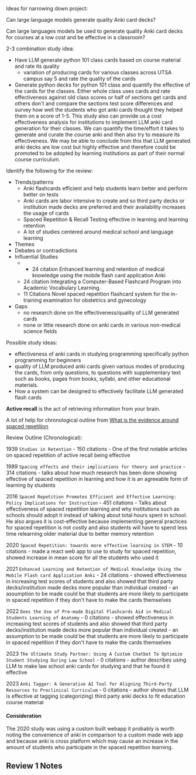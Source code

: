 
Ideas for narrowing down project:

Can large language models generate quality Anki card decks?

Can large languages models be used to generate quality Anki card decks for courses at a low cost and be effective in a classroom?

2-3 combination study idea:
- Have LLM generate python 101 class cards based on course material and rate its quality
	- variation of producing cards for various classes across UTSA campus say 5 and rate the quality of the cards
- Generate python decks for python 101 class and quantify the effective of the cards for the classes. Either whole class uses cards and rate effectiveness against old class scores or half of sections get cards and others don't and compare the sections test score differences and survey how well the students who got anki cards thought they helped them on a score of 1-5. This study also can provide us a cost effectiveness analysis for institutions to implement LLM anki card generation for their classes. We can quantify the time/effort it takes to generate and curate the course anki and then also try to measure its effectiveness. We may be able to conclude from this that LLM generated anki decks are low cost but highly effective and therefore could be promoted to be adopted by learning institutions as part of their normal course curriculum.


Identify the following for the review:
- Trends/patterns
	- Anki flashcards efficient and help students learn better and perform better on tests
	- Anki cards are labor intensive to create and so third party decks or institution made decks are preferred and their availability increases the usage of cards
	- Spaced Repetition & Recall Testing effective in learning and learning retention
	- A lot of studies centered around medical school and language learning
- Themes
- Debates or contradictions
- Influential Studies
	- - 24 citation Enhanced learning and retention of medical knowledge using the mobile flash card application Anki
	- 24 citation Integrating a Computer-Based Flashcard Program into Academic Vocabulary Learning.
	- 11 Citations Novel spaced repetition flashcard system for the in-training examination for obstetrics and gynecology
- Gaps
	- no research done on the effectiveness/quality of LLM generated cards
	- none or little research done on anki cards in various non-medical science fields

Possible study ideas:
- effectiveness of anki cards in studying programming specifically python programming for beginners
- quality of LLM produced anki cards given various modes of producing the cards, from only questions, to questions with supplementary text such as books, pages from books, syllabi, and other educational materials.
- How a system can be designed to effectively facilitate LLM generated flash cards


**Active recall** is the act of retrieving information from your brain.

A lot of help for chronological outline from [What is the evidence around spaced repetition](https://www.edapp.com/blog/evidence-around-spaced-repetition/)

Review Outline (Chronological):

1939 `Studies in Retention` - 150 citations - One of the first notable articles on spaced repetition of active recall being effective

1989 `Spacing effects and their implications for theory and practice` - 314 citations - talks about how much research has been done showing effective of spaced repetition in learning and how it is an agreeable form of learning by students

2016 `Spaced Repetition Promotes Efficient and Effective Learning: Policy Implications for Instruction` - 451 citations - Talks about effectiveness of spaced repetition learning and why institutions such as schools should adopt it instead of talking about total hours spent in school. He also argues it is cost-effective because implementing general practices for spaced repetition is not costly and also students will have to spend less time relearning older material due to better memory retention

2020 `Spaced Repetition: towards more effective learning in STEM` - 10 citations - made a react web app to use to study for spaced repetition, showed increase in mean score for all the students who used it

2021 `Enhanced Learning and Retention of Medical Knowledge Using the Mobile Flash card Application Anki` - 24 citations - showed effectiveness in increasing test scores of students and also showed that third party decks/institution made decks more popular than individual created - an assumption to be made could be that students are more likely to participate in spaced repetition if they don't have to make the cards themselves

2022 `Does the Use of Pre‐made Digital Flashcards Aid in Medical Students Learning of Anatomy` - 0 citations - showed effectiveness in increasing test scores of students and also showed that third party decks/institution made decks more popular than individual created - an assumption to be made could be that students are more likely to participate in spaced repetition if they don't have to make the cards themselves

2023 `The Ultimate Study Partner: Using A Custom Chatbot To Optimize Student Studying During Law School` - 0 citations - author describes using LLM to make law school anki cards for studying and that he found it effective

2023 `Anki Tagger: A Generative AI Tool for Aligning Third-Party Resources to Preclinical Curriculum` - 0 citations - author shows that LLM is effective at tagging (categorizing) third party anki decks to fit education course material
#### Consideration

The 2020 study was using a custom built webapp it probably is worth noting the convenience of anki in comparison to a custom made web app and because anki is cross platform which may cause an increase in the amount of students who participate in the spaced repetition learning.

## Review 1 Notes

